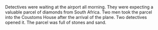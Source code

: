 Detectives were waiting at the airport all morning. They were expecting a valuable
parcel of diamonds from South Africa. Two men took the parcel into the Coustoms House
after the arrival of the plane. Two detectives opened it.
The parcel was full of stones and sand.
